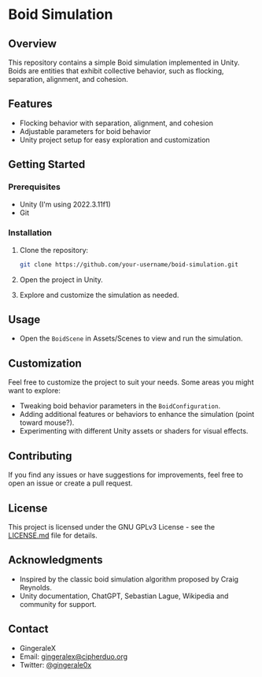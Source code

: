 
# Boid Simulation

## Overview

This repository contains a simple Boid simulation implemented in Unity. Boids are entities that exhibit collective behavior, such as flocking, separation, alignment, and cohesion.

## Features

- Flocking behavior with separation, alignment, and cohesion
- Adjustable parameters for boid behavior
- Unity project setup for easy exploration and customization

## Getting Started

### Prerequisites

- Unity (I'm using 2022.3.11f1)
- Git

### Installation

1. Clone the repository:

    ```bash
    git clone https://github.com/your-username/boid-simulation.git
    ```

2. Open the project in Unity.

3. Explore and customize the simulation as needed.

## Usage

- Open the `BoidScene` in Assets/Scenes to view and run the simulation.

## Customization

Feel free to customize the project to suit your needs. Some areas you might want to explore:

- Tweaking boid behavior parameters in the `BoidConfiguration`.
- Adding additional features or behaviors to enhance the simulation (point toward mouse?).
- Experimenting with different Unity assets or shaders for visual effects.

## Contributing

If you find any issues or have suggestions for improvements, feel free to open an issue or create a pull request.

## License

This project is licensed under the GNU GPLv3 License - see the [LICENSE.md](./LICENSE.md) file for details.

## Acknowledgments

- Inspired by the classic boid simulation algorithm proposed by Craig Reynolds.
- Unity documentation, ChatGPT, Sebastian Lague, Wikipedia and community for support.

## Contact

- GingeraleX
- Email: gingeralex@cipherduo.org
- Twitter: [@gingerale0x](https://twitter.com/gingerale0x)
